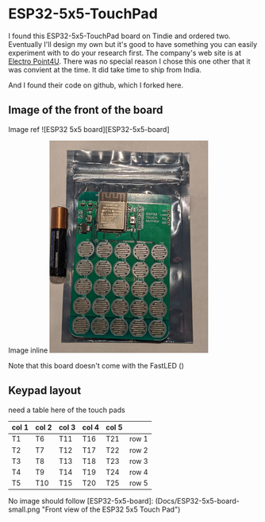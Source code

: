 # ESP32-5x5-TouchPad

I found this ESP32-5x5-TouchPad board on Tindie and ordered two. Eventually I'll design my own but it's good to have something you can easily experiment with to do your research first. The company's web site is at [Electro Point4U](https://electropoint4u.com/product/esp32-touch-matrix/). There was no special reason I chose this one other that it was convient at the time. It did take time to ship from India.

And I found their code on github, which I forked here.

## Image of the front of the board

Image ref
![ESP32 5x5 board][ESP32-5x5-board]

Image inline
![ESP32-5x5-board](Docs/ESP32-5x5-board-small.png "Front view of the ESP32 5x5 Touch Pad")

Note that this board doesn't come with the FastLED ()

## Keypad layout

need a table here of the touch pads

| col 1 | col 2 | col 3 | col 4 | col 5|  |
| --- | --- | --- | --- | --- | --- |
| T1 | T6 | T11 | T16 | T21 | row 1 |
| T2 | T7 | T12 | T17 | T22 | row 2 |
| T3 | T8 | T13 | T18 | T23 | row 3 |
| T4 | T9 | T14 | T19 | T24 | row 4 |
| T5 | T10 | T15 | T20 | T25 | row 5 |


No image should follow
[ESP32-5x5-board]: (Docs/ESP32-5x5-board-small.png "Front view of the ESP32 5x5 Touch Pad")
